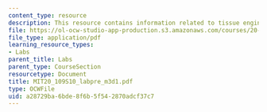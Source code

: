 ```yaml
---
content_type: resource
description: This resource contains information related to tissue engineering.
file: https://ol-ocw-studio-app-production.s3.amazonaws.com/courses/20-109-laboratory-fundamentals-in-biological-engineering-spring-2010/a28729ba6bde8f6b5f542870adcf37c7_MIT20_109S10_labpre_m3d1.pdf
file_type: application/pdf
learning_resource_types:
- Labs
parent_title: Labs
parent_type: CourseSection
resourcetype: Document
title: MIT20_109S10_labpre_m3d1.pdf
type: OCWFile
uid: a28729ba-6bde-8f6b-5f54-2870adcf37c7
---
```

